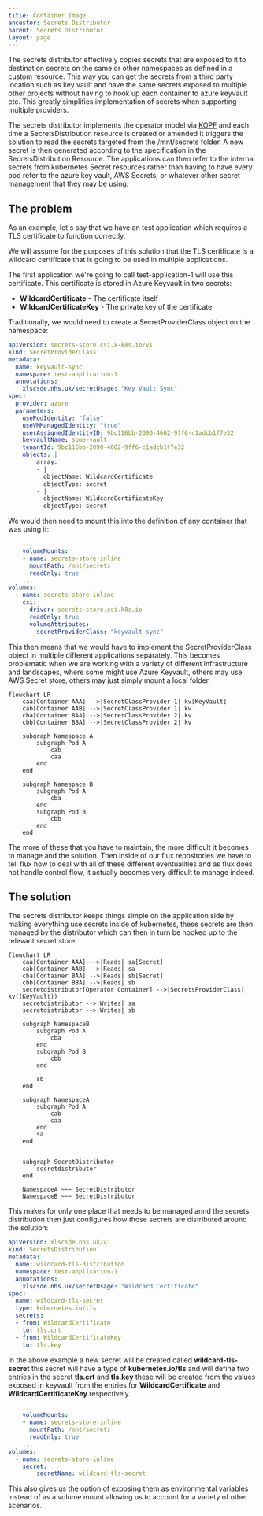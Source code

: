 ```yaml
---
title: Container Image
ancestor: Secrets Distributor
parent: Secrets Distributor
layout: page
---
```

The secrets distributor effectively copies secrets that are exposed to it to destination secrets on the same or other namespaces as defined in a custom resource. This way you can get the secrets from a third party location such as key vault and have the same secrets exposed to multiple other projects without having to hook up each container to azure keyvault etc. This greatly simplifies implementation of secrets when supporting multiple providers.

The secrets distributor implements the operator model via [KOPF](https://lsc-sde.github.io/lsc-sde/Developer-Guide/KOPF.html) and each time a SecretsDistribution resource is created or amended it triggers the solution to read the secrets targeted from the /mnt/secrets folder. A new secret is then generated according to the specification in the SecretsDistribution Resource. The applications can then refer to the internal secrets from kubernetes Secret resources rather than having to have every pod refer to the azure key vault, AWS Secrets, or whatever other secret management that they may be using.

## The problem
As an example, let's say that we have an test application which requires a TLS certificate to function correctly.

We will assume for the purposes of this solution that the TLS certificate is a wildcard certificate that is going to be used in multiple applications.

The first application we're going to call test-application-1 will use this certificate. This certificate is stored in Azure Keyvault in two secrets:

* **WildcardCertificate** - The certificate itself
* **WildcardCertificateKey** - The private key of the certificate

Traditionally, we would need to create a SecretProviderClass object on the namespace:

```yaml
apiVersion: secrets-store.csi.x-k8s.io/v1
kind: SecretProviderClass
metadata:
  name: keyvault-sync
  namespace: test-application-1
  annotations:
    xlscsde.nhs.uk/secretUsage: "Key Vault Sync"
spec:
  provider: azure
  parameters:
    usePodIdentity: "false"
    useVMManagedIdentity: "true"
    userAssignedIdentityID: 9bc116bb-2090-4602-9ff6-c1adcb1f7e32
    keyvaultName: some-vault
    tenantId: 9bc116bb-2090-4602-9ff6-c1adcb1f7e32 
    objects: |
        array:
        - |
          objectName: WildcardCertificate
          objectType: secret
        - |
          objectName: WildcardCertificateKey
          objectType: secret
```

We would then need to mount this into the definition of any container that was using it:

```yaml
    ...
    volumeMounts:
    - name: secrets-store-inline
      mountPath: /mnt/secrets
      readOnly: true
    ...
volumes:
  - name: secrets-store-inline
    csi:
      driver: secrets-store.csi.k8s.io
      readOnly: true
      volumeAttributes:
        secretProviderClass: "keyvault-sync"
```

This then means that we would have to implement the SecretProviderClass object in multiple different applications separately. This becomes problematic when we are working with a variety of different infrastructure and landscapes, where some might use Azure Keyvault, others may use AWS Secret store, others may just simply mount a local folder.

```mermaid
flowchart LR
    caa[Container AAA] -->|SecretClassProvider 1| kv[KeyVault]
    cab[Container AAB] -->|SecretClassProvider 1| kv
    cba[Container BAA] -->|SecretClassProvider 2| kv
    cbb[Container BBA] -->|SecretClassProvider 2| kv

    subgraph Namespace A
        subgraph Pod A
            cab
            caa
        end
    end

    subgraph Namespace B
        subgraph Pod A
            cba
        end
        subgraph Pod B
            cbb
        end
    end
```

The more of these that you have to maintain, the more difficult it becomes to manage and the solution. Then inside of our flux repositories we have to tell flux how to deal with all of these different eventualities and as flux does not handle control flow, it actually becomes very difficult to manage indeed.

## The solution
The secrets distributor keeps things simple on the application side by making everything use secrets inside of kubernetes, these secrets are then managed by the distributor which can then in turn be hooked up to the relevant secret store. 

```mermaid
flowchart LR
    caa[Container AAA] -->|Reads| sa[Secret] 
    cab[Container AAB] -->|Reads| sa
    cba[Container BAA] -->|Reads| sb[Secret]
    cbb[Container BBA] -->|Reads| sb
    secretdistributor[Operator Container] -->|SecretsProviderClass| kv((KeyVault)) 
    secretdistributor -->|Writes| sa
    secretdistributor -->|Writes| sb
    
    subgraph NamespaceB
        subgraph Pod A
            cba
        end
        subgraph Pod B
            cbb
        end

        sb
    end

    subgraph NamespaceA
        subgraph Pod A
            cab
            caa
        end
        sa
    end

    
    subgraph SecretDistributor
        secretdistributor
    end

    NamespaceA ~~~ SecretDistributor
    NamespaceB ~~~ SecretDistributor
```

This makes for only one place that needs to be managed annd the secrets distribution then just configures how those secrets are distributed around the solution:

```yaml
apiVersion: xlscsde.nhs.uk/v1
kind: SecretsDistribution
metadata:
  name: wildcard-tls-distribution
  namespace: test-application-1
  annotations:
    xlscsde.nhs.uk/secretUsage: "Wildcard Certificate"
spec:
  name: wildcard-tls-secret
  type: kubernetes.io/tls
  secrets:
  - from: WildcardCertificate
    to: tls.crt
  - from: WildcardCertificateKey
    to: tls.key
```

In the above example a new secret will be created called **wildcard-tls-secret** this secret will have a type of **kubernetes.io/tls** and will define two entries in the secret **tls.crt** and **tls.key** these will be created from the values exposed in keyvault from the entries for **WildcardCertificate** and **WildcardCertificateKey** respectively.


```yaml
    ...
    volumeMounts:
    - name: secrets-store-inline
      mountPath: /mnt/secrets
      readOnly: true
    ...
volumes:
  - name: secrets-store-inline
    secret:
        secretName: wildcard-tls-secret
```

This also gives us the option of exposing them as environmental variables instead of as a volume mount allowing us to account for a variety of other scenarios.